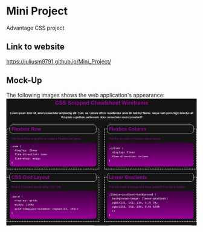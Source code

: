 # Mini Project

 Advantage CSS project
 
 ## Link to website
https://juliusm9791.github.io/Mini_Project/

## Mock-Up
The following images shows the web application's appearance:
![Mini-project](./assets/Images/Mini-project.JPG)
